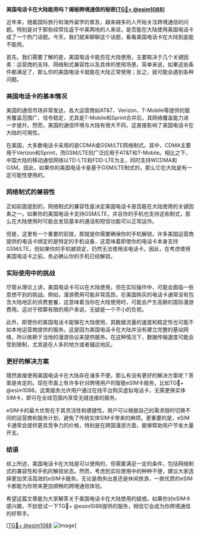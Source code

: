 **美国电话卡在大陆能用吗？揭秘跨境通信的秘密[[TG💪+ @esim1088](https://t.me/s/esim1088)]**

近年来，随着国际旅行和海外留学的普及，越来越多的人开始关注跨境通信的问题。特别是对于那些经常往返于中美两地的人来说，是否能在大陆使用美国电话卡成了一个热门话题。今天，我们就来聊聊这个话题，看看美国电话卡在大陆到底能不能用。

首先，我们需要了解的是，美国电话卡能否在大陆使用，主要取决于几个关键因素：运营商的支持、网络制式兼容性以及具体的使用场景。简单来说，如果这些条件都满足了，那么你的美国电话卡就能在大陆正常使用；反之，就可能会遇到各种问题。

### 美国电话卡的基本情况

美国的通信市场非常发达，各大运营商如AT&T、Verizon、T-Mobile等提供的服务覆盖范围广、信号稳定，尤其是T-Mobile和Sprint合并后，其网络覆盖能力进一步提升。然而，美国的通信环境与大陆有很大不同，这直接影响了美国电话卡在大陆的可用性。

在美国，大多数电话卡采用的是CDMA或GSM/LTE网络制式。其中，CDMA主要用于Verizon和Sprint，而GSM/LTE则广泛应用于AT&T和T-Mobile。相比之下，中国大陆的移动通信网络以TD-LTE和FDD-LTE为主，同时支持WCDMA和GSM。因此，如果你的美国电话卡是基于GSM/LTE制式的，那么它在大陆是有一定可能性使用的。

### 网络制式的兼容性

正如前面提到的，网络制式的兼容性是决定美国电话卡是否能在大陆使用的关键因素之一。如果你的美国电话卡支持GSM/LTE，并且你的手机也支持这些制式，那么在大陆使用时可能会发现基本的通话和短信功能可以正常运作。

但是，这里有一个重要的前提，那就是你需要确保你的手机解锁。许多美国运营商提供的电话卡绑定的是特定的手机设备，这意味着即使你的电话卡本身支持GSM/LTE，但如果你的手机被锁定，仍然无法使用该电话卡。因此，在考虑使用美国电话卡之前，务必确认你的手机已经解锁。

### 实际使用中的挑战

尽管从理论上讲，美国电话卡可以在大陆使用，但在实际操作中，可能会面临一些意想不到的挑战。例如，漫游费用可能非常高昂。在美国购买的电话卡通常没有包含大陆地区的资费套餐，这意味着当你在大陆使用时，可能会产生高额的国际漫游费用。这对于预算有限的用户来说，无疑是一个不小的负担。

此外，即使你的美国电话卡能够在大陆使用，其数据流量的速度和稳定性也可能不如本地运营商提供的服务。这是因为美国电话卡在大陆并没有建立完整的基站网络，所以依赖于当地的漫游协议来提供服务。在这种情况下，数据传输速度可能会受到限制，尤其是在人多的地方或者偏远地区。

### 更好的解决方案

既然直接使用美国电话卡在大陆存在诸多不便，那么有没有更好的解决方案呢？答案是肯定的。现在市面上有许多针对跨境用户的智能eSIM卡服务，比如TG💪+ @esim1088。这类服务允许用户通过在线平台购买虚拟电话卡，无需更换实体SIM卡，即可在全球范围内享受无缝连接的服务。

eSIM卡的最大优势在于其灵活性和便捷性。用户可以根据自己的需求随时切换不同的运营商和服务计划，避免了传统实体SIM卡带来的麻烦。更重要的是，eSIM卡通常会提供更具竞争力的价格，特别是在跨国漫游方面，能够帮助用户节省大量开支。

### 结语

综上所述，美国电话卡在大陆是可以使用的，但需要满足一定的条件，包括网络制式的兼容性和手机的解锁状态。然而，考虑到实际使用中的种种不便，建议大家选择更加灵活高效的eSIM卡服务。无论是商务出差还是休闲旅游，一款优质的eSIM卡都能为你带来更加顺畅的跨境通信体验。

希望这篇文章能为大家解答关于美国电话卡在大陆使用的疑惑。如果你对eSIM卡感兴趣，不妨尝试一下TG💪+ @esim1088提供的服务，相信它会成为你跨境通信的好帮手。

[[TG💪+ @esim1088](https://t.me/s/esim1088) ![Image](https://i.postimg.cc/4NQfJmqS/Snipaste-2025-05-13-00-14-12.png)]